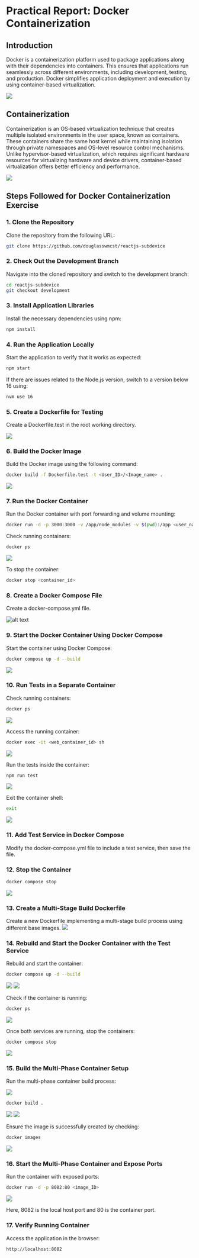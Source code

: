# Practical Report: Docker Containerization

## Introduction

Docker is a containerization platform used to package applications along with their dependencies into containers. This ensures that applications run seamlessly across different environments, including development, testing, and production. Docker simplifies application deployment and execution by using container-based virtualization.

![](images/18.png)

## Containerization

Containerization is an OS-based virtualization technique that creates multiple isolated environments in the user space, known as containers. These containers share the same host kernel while maintaining isolation through private namespaces and OS-level resource control mechanisms. Unlike hypervisor-based virtualization, which requires significant hardware resources for virtualizing hardware and device drivers, container-based virtualization offers better efficiency and performance.

![](images/19.png)


## Steps Followed for Docker Containerization Exercise

### 1. Clone the Repository

Clone the repository from the following URL:

```sh
git clone https://github.com/douglasswmcst/reactjs-subdevice
```

### 2. Check Out the Development Branch

Navigate into the cloned repository and switch to the development branch:

```sh
cd reactjs-subdevice
git checkout development
```

### 3. Install Application Libraries

Install the necessary dependencies using npm:

```sh
npm install
```

### 4. Run the Application Locally

Start the application to verify that it works as expected:

```sh
npm start
```

If there are issues related to the Node.js version, switch to a version below 16 using:

```sh
nvm use 16
```

### 5. Create a Dockerfile for Testing

Create a Dockerfile.test in the root working directory.

![](images/20.png)

### 6. Build the Docker Image

Build the Docker image using the following command:

```sh
docker build -f Dockerfile.test -t <User_ID>/<Image_name> .
```
![](images/1.png)

### 7. Run the Docker Container

Run the Docker container with port forwarding and volume mounting:

```sh 
docker run -d -p 3000:3000 -v /app/node_modules -v $(pwd):/app <user_name>/<image_name>
```

Check running containers:

```sh
docker ps
```
![](images/3.png)


To stop the container:

```sh
docker stop <container_id>
```


### 8. Create a Docker Compose File

Create a docker-compose.yml file.

![alt text](images/6.png)

### 9. Start the Docker Container Using Docker Compose

Start the container using Docker Compose:

```sh
docker compose up -d --build
```
![](images/1.png)

### 10. Run Tests in a Separate Container

Check running containers:

```sh
docker ps
```
![](images/3.png)

Access the running container:
```sh
docker exec -it <web_container_id> sh
```
![](images/4.png)

Run the tests inside the container:
```sh
npm run test
```
![](images/5.png)

Exit the container shell:
```sh
exit
```
![](images/5.png)


### 11. Add Test Service in Docker Compose

Modify the docker-compose.yml file to include a test service, then save the file.

### 12. Stop the Container

```sh
docker compose stop
```
![](images/7.png)

### 13. Create a Multi-Stage Build Dockerfile

Create a new Dockerfile implementing a multi-stage build process using different base images.
![](images/8.png)


### 14. Rebuild and Start the Docker Container with the Test Service

Rebuild and start the container:

```sh
docker compose up -d --build
```
![](images/10.png)
![](images/9.png)


Check if the container is running:

```sh
docker ps
```
![](images/11.png)


Once both services are running, stop the containers:

```sh
docker compose stop
```
![](images/12.png)

### 15. Build the Multi-Phase Container Setup

Run the multi-phase container build process:

![](images/13.png)

```sh
docker build .
```
![](images/14.png)
![](images/15.png)



Ensure the image is successfully created by checking:

```sh
docker images
```
![](images/16.png)


### 16. Start the Multi-Phase Container and Expose Ports

Run the container with exposed ports:

```sh
docker run -d -p 8082:80 <image_ID>
```
![](images/17.png)

Here, 8082 is the local host port and 80 is the container port.

### 17. Verify Running Container

Access the application in the browser:
```sh
http://localhost:8082
```




